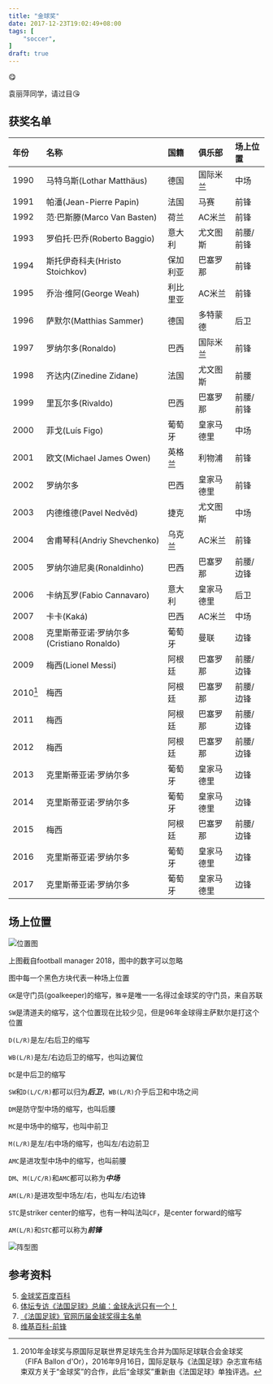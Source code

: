 ```yaml
---
title: "金球奖"
date: 2017-12-23T19:02:49+08:00
tags: [
    "soccer",
]
draft: true
---
```


:yum:

<!--more-->
袁丽萍同学，请过目:kissing_heart:
## 获奖名单

| 年份 | 名称 | 国籍 | 俱乐部 | 场上位置 |
| :--- | :--- | :--- | :--- | :--- |
| 1990 |	马特乌斯(Lothar Matthäus) | 德国 | 国际米兰 | 中场 |
| 1991 |	帕潘(Jean-Pierre Papin) | 法国 | 马赛 | 前锋 |
| 1992 |	范·巴斯滕(Marco Van Basten) | 荷兰 | AC米兰 | 前锋 |
| 1993 |	罗伯托·巴乔(Roberto Baggio) | 意大利 | 尤文图斯 | 前腰/前锋 |
| 1994 | 斯托伊奇科夫(Hristo Stoichkov) | 保加利亚 | 巴塞罗那 | 前锋 |
| 1995 |	乔治·维阿(George Weah) | 利比里亚 | AC米兰 | 前锋 |
| 1996 |	萨默尔(Matthias Sammer) | 德国 | 多特蒙德 | 后卫 |
| 1997 |	罗纳尔多(Ronaldo) | 巴西 | 国际米兰 | 前锋 |
| 1998 | 齐达内(Zinedine Zidane) | 法国 | 尤文图斯 | 前腰 |
| 1999 |	里瓦尔多(Rivaldo) | 巴西 | 巴塞罗那 | 前腰/前锋 |
| 2000 |	菲戈(Luís Figo) | 葡萄牙 | 皇家马德里 | 中场 |
| 2001 |	欧文(Michael James Owen) | 英格兰 | 利物浦 | 前锋 |
| 2002 | 罗纳尔多 | 巴西 | 皇家马德里 | 前锋 |
| 2003 |	内德维德(Pavel Nedvěd) | 捷克 | 尤文图斯 | 中场 |
| 2004 |	舍甫琴科(Andriy Shevchenko) | 乌克兰 | AC米兰 | 前锋 |
| 2005 |	罗纳尔迪尼奥(Ronaldinho) | 巴西 | 巴塞罗那 | 前腰/边锋 |
| 2006 | 卡纳瓦罗(Fabio Cannavaro) | 意大利 | 皇家马德里 | 后卫 |
| 2007 |	卡卡(Kaká) | 巴西 | AC米兰 | 中场 | 前腰 |
| 2008 |	克里斯蒂亚诺·罗纳尔多(Cristiano Ronaldo) | 葡萄牙 | 曼联 | 边锋 |
| 2009 |	梅西(Lionel Messi) | 阿根廷 | 巴塞罗那 | 前腰/边锋 |
| 2010[^金球奖] |	梅西 | 阿根廷 | 巴塞罗那 | 前腰/边锋 |
| 2011 |	梅西 | 阿根廷 | 巴塞罗那 | 前腰/边锋 |
| 2012 |	梅西 | 阿根廷 | 巴塞罗那 | 前腰/边锋 |
| 2013 |	克里斯蒂亚诺·罗纳尔多 | 葡萄牙 | 皇家马德里 | 边锋 |
| 2014 |	克里斯蒂亚诺·罗纳尔多 | 葡萄牙 | 皇家马德里 | 边锋 |
| 2015 |	梅西 | 阿根廷 | 巴塞罗那 | 前腰/边锋 |
| 2016 |	克里斯蒂亚诺·罗纳尔多 | 葡萄牙 | 皇家马德里 | 边锋 |
| 2017 |	克里斯蒂亚诺·罗纳尔多 | 葡萄牙 | 皇家马德里 | 边锋 |

[^金球奖]:2010年金球奖与原国际足联世界足球先生合并为国际足球联合会金球奖（FIFA Ballon d'Or），2016年9月16日，国际足联与《法国足球》杂志宣布结束双方关于“金球奖”的合作，此后“金球奖”重新由《法国足球》单独评选。

## 场上位置
![位置图](/img/soccer1.png)

上图截自football manager 2018，图中的数字可以忽略

图中每一个黑色方块代表一种场上位置

`GK`是守门员(goalkeeper)的缩写，`雅辛`是唯一一名得过金球奖的守门员，来自苏联

`SW`是清道夫的缩写，这个位置现在比较少见，但是96年金球得主萨默尔是打这个位置

`D(L/R)`是左/右后卫的缩写

`WB(L/R)`是左/右边后卫的缩写，也叫边翼位

`DC`是中后卫的缩写

`SW`和`D(L/C/R)`都可以归为***后卫***，`WB(L/R)`介乎后卫和中场之间

`DM`是防守型中场的缩写，也叫后腰

`MC`是中场中的缩写，也叫中前卫

`M(L/R)`是左/右中场的缩写，也叫左/右边前卫

`AMC`是进攻型中场中的缩写，也叫前腰

`DM`、`M(L/C/R)`和`AMC`都可以称为***中场***

`AM(L/R)`是进攻型中场左/右，也叫左/右边锋

`STC`是striker center的缩写，也有一种叫法叫`CF`，是center forward的缩写

`AM(L/R)`和`STC`都可以称为***前锋***


![阵型图](/img/soccer2.png)

## 参考资料
5. [金球奖百度百科](https://baike.baidu.com/item/%E9%87%91%E7%90%83%E5%A5%96/12010559)
5. [体坛专访《法国足球》总编：金球永远只有一个！](https://baike.baidu.com/redirect/026b6vzVFMAHysBeZoYZFLod9wq8H5b-EjenfwD-wJNYydRNXPmLFOGwSHBFiJlw5cmGb2Pljf33OPHIzMym0pliVHm7cI2WWdSaIeZCEUMzVpo1lelb9ctE3J25OPNr2MTXFzkxqXaxUfE9uKHa2q8)
5. [《法国足球》官网历届金球奖得主名单](https://baike.baidu.com/redirect/a42aYProDCgenCuMz7wJTTYvWSWTRGIflTzDvrFNiJniWUDJ_poUmq_NEEBj8jr70rZ9OYNJ6yS9tyiWKp-S_ZRDu97gNxr2WM6L0MoNcg)
5. [维基百科-前锋](https://en.wikipedia.org/wiki/Forward_(association_football))
